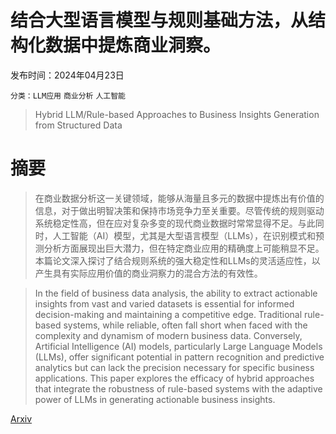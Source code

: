 # 结合大型语言模型与规则基础方法，从结构化数据中提炼商业洞察。

发布时间：2024年04月23日

`分类：LLM应用` `商业分析` `人工智能`

> Hybrid LLM/Rule-based Approaches to Business Insights Generation from Structured Data

# 摘要

> 在商业数据分析这一关键领域，能够从海量且多元的数据中提炼出有价值的信息，对于做出明智决策和保持市场竞争力至关重要。尽管传统的规则驱动系统稳定性高，但在应对复杂多变的现代商业数据时常常显得不足。与此同时，人工智能（AI）模型，尤其是大型语言模型（LLMs），在识别模式和预测分析方面展现出巨大潜力，但在特定商业应用的精确度上可能稍显不足。本篇论文深入探讨了结合规则系统的强大稳定性和LLMs的灵活适应性，以产生具有实际应用价值的商业洞察力的混合方法的有效性。

> In the field of business data analysis, the ability to extract actionable insights from vast and varied datasets is essential for informed decision-making and maintaining a competitive edge. Traditional rule-based systems, while reliable, often fall short when faced with the complexity and dynamism of modern business data. Conversely, Artificial Intelligence (AI) models, particularly Large Language Models (LLMs), offer significant potential in pattern recognition and predictive analytics but can lack the precision necessary for specific business applications. This paper explores the efficacy of hybrid approaches that integrate the robustness of rule-based systems with the adaptive power of LLMs in generating actionable business insights.

[Arxiv](https://arxiv.org/abs/2404.15604)